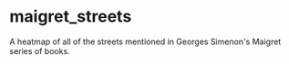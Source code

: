 # maigret_streets
A heatmap of all of the streets mentioned in Georges Simenon's Maigret series of books.
